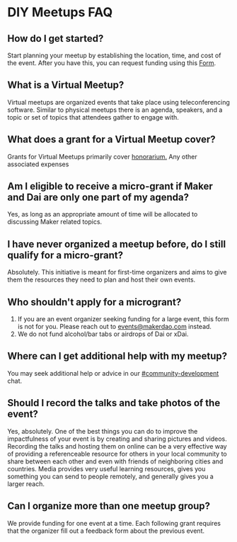 # DIY Meetups FAQ

## How do I get started?

Start planning your meetup by establishing the location, time, and cost of the event. After you have this, you can request funding using this [Form](https://airtable.com/shr4HOtcZ8o3VZmek).

## What is a Virtual Meetup?

Virtual meetups are organized events that take place using teleconferencing software. Similar to physical meetups there is an agenda, speakers, and a topic or set of topics that attendees gather to engage with.

## What does a grant for a Virtual Meetup cover?

Grants for Virtual Meetups primarily cover [honorarium.](https://www.investopedia.com/terms/h/honorarium.asp) Any other associated expenses

## Am I eligible to receive a micro-grant if Maker and Dai are only one part of my agenda?

Yes, as long as an appropriate amount of time will be allocated to discussing Maker related topics.

## I have never organized a meetup before, do I still qualify for a micro-grant?

Absolutely. This initiative is meant for first-time organizers and aims to give them the resources they need to plan and host their own events.

## Who shouldn't apply for a microgrant?

1. If you are an event organizer seeking funding for a large event, this form is not for you. Please reach out to events@makerdao.com instead.
1. We do not fund alcohol/bar tabs or airdrops of Dai or xDai.

## Where can I get additional help with my meetup?

You may seek additional help or advice in our [#community-development](https://chat.makerdao.com/channel/community-development) chat.

## Should I record the talks and take photos of the event?

Yes, absolutely. One of the best things you can do to improve the impactfulness of your event is by creating and sharing pictures and videos. Recording the talks and hosting them on online can be a very effective way of providing a referenceable resource for others in your local community to share between each other and even with friends of neighboring cities and countries. Media provides very useful learning resources, gives you something you can send to people remotely, and generally gives you a larger reach.

## Can I organize more than one meetup group?

We provide funding for one event at a time. Each following grant requires that the organizer fill out a feedback form about the previous event.
